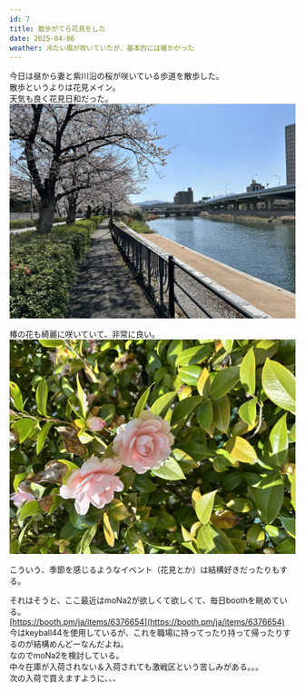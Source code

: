 ```yaml
---
id: 7
title: 散歩がてら花見をした
date: 2025-04-06
weather: 冷たい風が吹いていたが、基本的には暖かかった
---
```


今日は昼から妻と紫川沿の桜が咲いている歩道を散歩した。  
散歩というよりは花見メイン。  
天気も良く花見日和だった。  
![Image](../../assets/1cd3131e-2c25-80ba-aacb-e573fc775384_144cdb3054acdc25.jpeg)
  
椿の花も綺麗に咲いていて、非常に良い。  
![Image](../../assets/1cd3131e-2c25-80ba-aacb-e573fc775384_21d2aad059972d33.jpeg)

こういう、季節を感じるようなイベント（花見とか）は結構好きだったりもする。  
  
それはそうと、ここ最近はmoNa2が欲しくて欲しくて、毎日boothを眺めている。  
[https://booth.pm/ja/items/6376654](https://booth.pm/ja/items/6376654)  
今はkeyball44を使用しているが、これを職場に持ってったり持って帰ったりするのが結構めんどーなんだよね。  
なのでmoNa2を検討している。  
中々在庫が入荷されない＆入荷されても激戦区という苦しみがある。。。  
次の入荷で買えますように、、、  
  